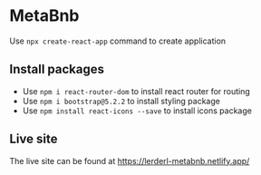# MetaBnb

Use `npx create-react-app` command to create application

## Install packages

- Use `npm i react-router-dom` to install react router for routing
- Use `npm i bootstrap@5.2.2` to install styling package
- Use `npm install react-icons --save` to install icons package

## Live site

The live site can be found at https://lerderl-metabnb.netlify.app/
